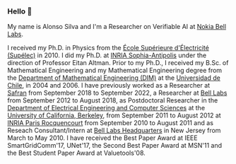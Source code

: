 ### Hello 👋

My name is Alonso Silva and I'm a Researcher on Verifiable AI at [Nokia Bell Labs](https://www.bell-labs.com/).

I received my Ph.D. in Physics from the [École Supérieure d'Électricité (Supélec)](https://www.centralesupelec.fr/en) in 2010. I did my Ph.D. at [INRIA Sophia-Antipolis](https://www.inria.fr/en) under the direction of Professor Eitan Altman. Prior to my Ph.D., I received my B.Sc. of Mathematical Engineering and my Mathematical Engineering degree from the [Department of Mathematical Engineering (DIM)](http://www.dim.uchile.cl/) at the [Universidad de Chile](https://www.uchile.cl/), in 2004 and 2006. I have previously worked as a Researcher at [Safran](https://en.wikipedia.org/wiki/Safran) from September 2018 to September 2022, a Researcher at [Bell Labs](https://www.bell-labs.com/) from September 2012 to August 2018, as Postdoctoral Researcher in the [Department of Electrical Engineering and Computer Sciences](https://eecs.berkeley.edu/) at the [University of California, Berkeley](https://www.berkeley.edu/), from September 2011 to August 2012 at [INRIA Paris Rocquencourt](https://www.inria.fr/en) from September 2010 to August 2011 and as Reseach Consultant/Intern at [Bell Labs Headquarters](https://www.bell-labs.com/) in New Jersey from March to May 2010.  I have received the Best Paper Award at IEEE SmartGridComm'17, UNet'17, the Second Best Paper Award at MSN'11 and the Best Student Paper Award at Valuetools'08.


<!--
**alonsosilvaallende/alonsosilvaallende** is a ✨ _special_ ✨ repository because its `README.md` (this file) appears on your GitHub profile.

Here are some ideas to get you started:

- 🔭 I’m currently working on ...
- 🌱 I’m currently learning ...
- 👯 I’m looking to collaborate on ...
- 🤔 I’m looking for help with ...
- 💬 Ask me about ...
- 📫 How to reach me: ...
- 😄 Pronouns: ...
- ⚡ Fun fact: ...
-->
